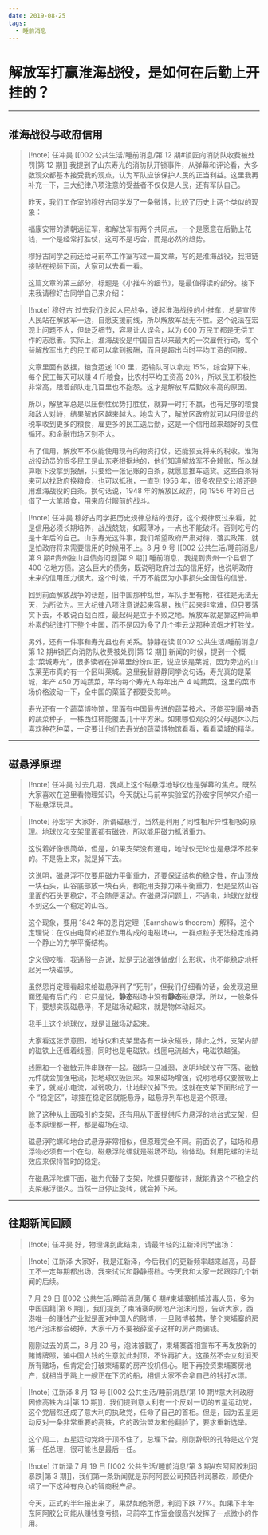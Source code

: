 ```yaml
---
date: 2019-08-25
tags:
  - 睡前消息
---
```


# 解放军打赢淮海战役，是如何在后勤上开挂的？

---

## 淮海战役与政府信用

> [!note] 任冲昊
> [[002 公共生活/睡前消息/第 12 期#锁匠向消防队收费被处罚|第 12 期]] 我提到了山东寿光的消防队开锁事件，从弹幕和评论看，大多数观众都基本接受我的观点，认为军队应该保护人民的正当利益。这里我再补充一下，三大纪律八项注意的受益者不仅仅是人民，还有军队自己。
> 
> 昨天，我们工作室的穆好古同学发了一条微博，比较了历史上两个类似的现象：
> 
> 福康安带的清朝远征军，和解放军有两个共同点，一个是愿意在后勤上花钱，一个是经常打胜仗，这可不是巧合，而是必然的趋势。
> 
> 穆好古同学之前还给马前卒工作室写过一篇文章，写的是淮海战役，我把链接贴在视频下面，大家可以去看一看。
> 
> 这篇文章的第三部分，标题是《小推车的细节》，是最值得读的部分。接下来我请穆好古同学自己来介绍：

> [!note] 穆好古
> 过去我们说起人民战争，说起淮海战役的小推车，总是宣传人民站在解放军一边，自愿支援前线，所以解放军战无不胜。这个说法在宏观上问题不大，但缺乏细节，容易让人误会，以为 600 万民工都是无偿工作的志愿者。实际上，淮海战役是中国自古以来最大的一次雇佣行动，每个替解放军出力的民工都可以拿到报酬，而且是超出当时平均工资的回报。
> 
> 文章里面有数据，粮食运送 100 里，运输队可以拿走 15%，综合算下来，每个民工每天可以赚 4 斤粮食，比农村平均工资高 20%，所以民工积极性非常高，跟着部队走几百里也不抱怨。这才是解放军后勤效率高的原因。
> 
> 所以，解放军总是以压倒性优势打胜仗，就算一时打不赢，也有足够的粮食和敌人对峙，结果解放区越来越大。地盘大了，解放区政府就可以用很低的税率收到更多的粮食，雇更多的民工送后勤，这是一个信用越来越好的良性循环。和金融市场区别不大。
> 
> 有了信用，解放军不仅能使用现有的物资打仗，还能预支将来的税收。淮海战役动员的很多民工是山东老根据地的，他们知道解放军不会赖账，所以就算眼下没拿到报酬，只要给一张记账的白条，就愿意推车送货。这些白条将来可以找政府换粮食，也可以抵税，一直到 1956 年，很多农民交公粮还是用淮海战役的白条。换句话说，1948 年的解放区政府，向 1956 年的自己借了一大笔粮食，用来应付眼前的战斗。

> [!note] 任冲昊
> 穆好古同学把历史规律总结的很好，这个规律反过来看，就是信用必须长期培养，战战兢兢，如履薄冰，一点也不能破坏。否则吃亏的是十年后的自己。山东寿光这件事，我们希望政府严肃对待，落实政策，就是怕政府将来需要信用的时候用不上。8 月 9 号 [[002 公共生活/睡前消息/第 9 期#贵州独山县债务问题|第 9 期]] 睡前消息，我提到贵州一个县借了 400 亿地方债。这么巨大的债务，既说明政府过去的信用好，也说明政府未来的信用压力很大。这个时候，千万不能因为小事损失全国性的信誉。
> 
> 回到前面解放战争的话题，旧中国那种乱世，军队手里有枪，往往是无法无天，为所欲为。三大纪律八项注意说起来容易，执行起来非常难，但只要落实下去，不敢说百战百胜，最起码是立于不败之地。解放军就是靠这种简单朴素的纪律打下整个中国，而不是因为多了几个李云龙那种流氓才打胜仗。
> 
> 另外，还有一件事和寿光县也有关系。静静在读 [[002 公共生活/睡前消息/第 12 期#锁匠向消防队收费被处罚|第 12 期]] 新闻的时候，提到一个概念“菜城寿光”，很多读者在弹幕里纷纷纠正，说应该是莱城，因为旁边的山东莱芜市真的有一个区叫莱城。这里我替静静同学说句话，寿光真的是菜城，年产 450 万吨蔬菜，平均每个寿光人每年出产 4 吨蔬菜。这里的菜市场价格波动一下，全中国的菜篮子都要受影响。
> 
> 寿光还有一个蔬菜博物馆，里面有中国最先进的蔬菜技术，还能买到最神奇的蔬菜种子，一株西红柿能覆盖几十平方米。如果哪位观众的父母退休以后喜欢种花种菜，一定要让他们去寿光的蔬菜博物馆看看，看看菜城的精华。

---

## 磁悬浮原理

> [!note] 任冲昊
> 过去几期，我桌上这个磁悬浮地球仪也是弹幕的焦点。既然大家喜欢在这里看物理知识，今天就让马前卒实验室的孙宏宇同学来介绍一下磁悬浮玩具。

> [!note] 孙宏宇
> 大家好，所谓磁悬浮，当然是利用了同性相斥异性相吸的原理。地球仪和支架里面都有磁铁，所以能用磁力抵消重力。
> 
> 这说着好像很简单，但是，如果支架没有通电，地球仪无论也是悬浮不起来的。不是吸上来，就是掉下去。
> 
> 这说明，磁悬浮不仅要用磁力平衡重力，还要保证结构的稳定性，在山顶放一块石头，山谷底部放一块石头，都能用支撑力来平衡重力，但是显然山谷里面的石头更稳定，不会随便滚动。在磁悬浮问题上，不通电，地球仪就找不到这么一个稳定的山谷。
> 
> 这个现象，要用 1842 年的恩肖定理（Earnshaw’s theorem）解释，这个定理说：在仅由电荷的相互作用构成的电磁场中，一群点粒子无法稳定维持一个静止的力学平衡结构。
> 
> 定义很咬嘴，我通俗一点说，就是无论磁铁做成什么形状，也不能稳定地托起另一块磁铁。
> 
> 虽然恩肖定理看起来给磁悬浮判了“死刑”，但我们仔细看的话，会发现这里面还是有后门的：它只是说，**静态**磁场中没有**静态**磁悬浮，所以，一般条件下，要想实现磁悬浮，不是磁场动起来，就是物体动起来。
> 
> 我手上这个地球仪，就是让磁场动起来。
> 
> 大家看这张示意图，地球仪和支架里各有一块永磁铁，除此之外，支架内部的磁铁上还缠着线圈，同时也是电磁铁。线圈电流越大，电磁铁越强。
> 
> 线圈和一个磁敏元件串联在一起。磁场一旦减弱，说明地球仪在下落。磁敏元件就会加强电流，把地球仪吸回来。如果磁场增强，说明地球仪要被吸上来了，就减小电流，减弱吸力，让地球仪掉下去。这就在支架下面形成了一个 “稳定区”，球挂在稳定区就能悬浮，磁悬浮列车也是这个原理。
> 
> 除了这种从上面吸引的支架，还有用从下面提供斥力悬浮的地台式支架，但基本原理都一样，都是磁场在动。
> 
> 磁悬浮陀螺和地台式悬浮非常相似，但原理完全不同。前面说了，磁场和悬浮物必须有一个在动，磁悬浮陀螺就是磁场不动，物体动。利用陀螺的进动效应来保持暂时的稳定。
> 
> 在磁悬浮陀螺下面，磁力代替了支架，陀螺只要旋转，就能靠这个不稳定的支架悬浮很久。当然一旦停止旋转，就会掉下来。

---

## 往期新闻回顾

> [!note] 任冲昊
> 好，物理课到此结束，请最年轻的江新泽同学出场：

> [!note] 江新泽
> 大家好，我是江新泽，今后我们的更新频率越来越高，马督工不一定每期都出场，我来试试和静静搭档。今天我和大家一起跟踪几个新闻的后续。
> 
> 7 月 29 日 [[002 公共生活/睡前消息/第 6 期#柬埔寨抓捕涉毒人员，多为中国国籍|第 6 期]]，我们提到了柬埔寨的房地产泡沫问题，告诉大家，西港唯一的赚钱产业就是面对中国人的赌博，一旦赌博被禁，整个柬埔寨的房地产泡沫都会破掉，大家千万不要被薛蛮子这样的房产商骗钱。
> 
> 刚刚过去的周二，8 月 20 号，泡沫被戳了，柬埔寨首相宣布不再发放新的赌博牌照，骗中国人钱的生意就此封顶，不许再扩大。这虽然不会立刻消灭所有赌场，但肯定会打破柬埔寨的房产投机信心。眼下再投资柬埔寨房地产，就相当于跳上一艘正在下沉的船，相信大家不会拿自己的钱打水漂。

> [!note] 江新泽
> 8 月 13 号 [[002 公共生活/睡前消息/第 10 期#意大利政府因修高铁内斗|第 10 期]]，我们提到意大利有一个反对一切的五星运动党，这个党居然还成了意大利的执政党，任命了自己的首相。但是，因为五星运动反对一条非常重要的高铁，它的政治盟友和他翻脸了，要求重新选举。
> 
> 这个周二，五星运动党终于顶不住了，总理下台。刚刚辞职的孔特是这个党第一任总理，很可能也是最后一任。

> [!note] 江新泽
> 7 月 19 日 [[002 公共生活/睡前消息/第 3 期#东阿阿胶利润暴跌|第 3 期]]，我们第一条新闻就是东阿阿胶公司预告利润暴跌，顺便介绍了一下这种有良心的智商税产品。
> 
> 今天，正式的半年报出来了，果然如他所愿，利润下跌 77%。如果下半年东阿阿胶公司能从赚钱变亏损，马前卒工作室会很高兴发挥了一点微小的作用。
